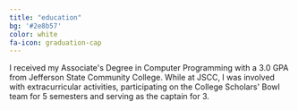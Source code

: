 ```yaml
---
title: "education"
bg: '#2e8b57'
color: white
fa-icon: graduation-cap
---
```


I received my Associate's Degree in Computer Programming with a 3.0 GPA from Jefferson State Community College. While at JSCC, I was involved with extracurricular activities, participating on the College Scholars' Bowl team for 5 semesters and serving as the captain for 3.
